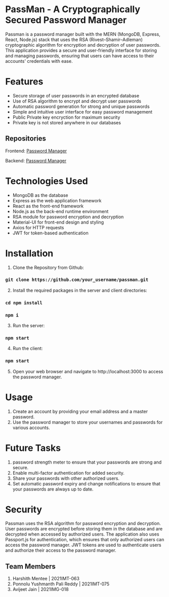 # PassMan - A Cryptographically Secured Password Manager

Passman is a password manager built with the MERN (MongoDB, Express, React, Node.js) stack that uses the RSA (Rivest–Shamir–Adleman) cryptographic algorithm for encryption and decryption of user passwords. This application provides a secure and user-friendly interface for storing and managing passwords, ensuring that users can have access to their accounts' credentials with ease.

# Features

- Secure storage of user passwords in an encrypted database
- Use of RSA algorithm to encrypt and decrypt user passwords
- Automatic password generation for strong and unique passwords
- Simple and intuitive user interface for easy password management
- Public Private key encryction for maximum security
- Private key is not stored anywhere in our databases

## Repositories

Frontend: [Password Manager](https://github.com/Yushmanth-reddy/passwordManagerFrontend)

Backend: [Password Manager](https://github.com/Yushmanth-reddy/password-manager-backend)

# Technologies Used

- MongoDB as the database
- Express as the web application framework
- React as the front-end framework
- Node.js as the back-end runtime environment
- RSA module for password encryption and decryption
- Material-UI for front-end design and styling
- Axios for HTTP requests
- JWT for token-based authentication

# Installation

1. Clone the Repository from Github:

### `git clone https://github.com/your_username/passman.git`

2. Install the required packages in the server and client directories:

### `cd npm install`

### `npm i`

3. Run the server:

### `npm start`

4. Run the client:

### `npm start`

5. Open your web browser and navigate to http://localhost:3000 to access the password manager.

# Usage

1. Create an account by providing your email address and a master password.
2. Use the password manager to store your usernames and passwords for various accounts.

# Future Tasks

1. password strength meter to ensure that your passwords are strong and secure.
2. Enable multi-factor authentication for added security.
3. Share your passwords with other authorized users.
4. Set automatic password expiry and change notifications to ensure that your passwords are always up to date.


# Security

Passman uses the RSA algorithm for password encryption and decryption. User passwords are encrypted before storing them in the database and are decrypted when accessed by authorized users. The application also uses Passport.js for authentication, which ensures that only authorized users can access the password manager. JWT tokens are used to authenticate users and authorize their access to the password manager.

## Team Members

1. Harshith Mentee | 2021IMT-063
2. Ponnolu Yushmanth Pali Reddy | 2021IMT-075
3. Avijeet Jain | 2021IMG-018
